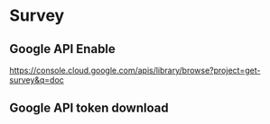 # Survey


## Google API Enable

https://console.cloud.google.com/apis/library/browse?project=get-survey&q=doc

## Google API token download